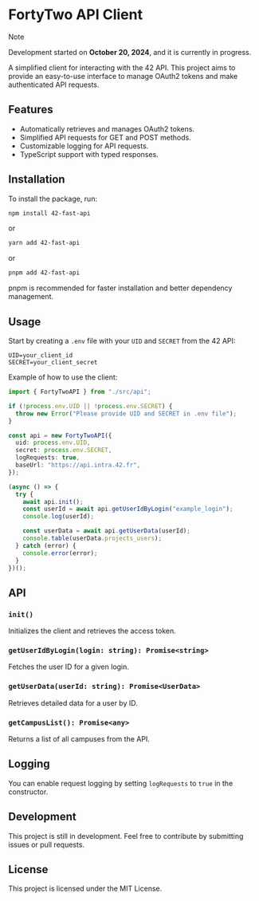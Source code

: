 # FortyTwo API Client

> [!NOTE]
> Development started on **October 20, 2024**, and it is currently in progress.

A simplified client for interacting with the 42 API. This project aims to provide an easy-to-use interface to manage OAuth2 tokens and make authenticated API requests.

## Features

- Automatically retrieves and manages OAuth2 tokens.
- Simplified API requests for GET and POST methods.
- Customizable logging for API requests.
- TypeScript support with typed responses.

## Installation

To install the package, run:

```bash
npm install 42-fast-api
```

or

```bash
yarn add 42-fast-api
```

or

```bash
pnpm add 42-fast-api
```

pnpm is recommended for faster installation and better dependency management.

## Usage

Start by creating a `.env` file with your `UID` and `SECRET` from the 42 API:

```
UID=your_client_id
SECRET=your_client_secret
```

Example of how to use the client:

```typescript
import { FortyTwoAPI } from "./src/api";

if (!process.env.UID || !process.env.SECRET) {
  throw new Error("Please provide UID and SECRET in .env file");
}

const api = new FortyTwoAPI({
  uid: process.env.UID,
  secret: process.env.SECRET,
  logRequests: true,
  baseUrl: "https://api.intra.42.fr",
});

(async () => {
  try {
    await api.init();
    const userId = await api.getUserIdByLogin("example_login");
    console.log(userId);

    const userData = await api.getUserData(userId);
    console.table(userData.projects_users);
  } catch (error) {
    console.error(error);
  }
})();
```

## API

### `init()`

Initializes the client and retrieves the access token.

### `getUserIdByLogin(login: string): Promise<string>`

Fetches the user ID for a given login.

### `getUserData(userId: string): Promise<UserData>`

Retrieves detailed data for a user by ID.

### `getCampusList(): Promise<any>`

Returns a list of all campuses from the API.

## Logging

You can enable request logging by setting `logRequests` to `true` in the constructor.

## Development

This project is still in development. Feel free to contribute by submitting issues or pull requests.

## License

This project is licensed under the MIT License.

